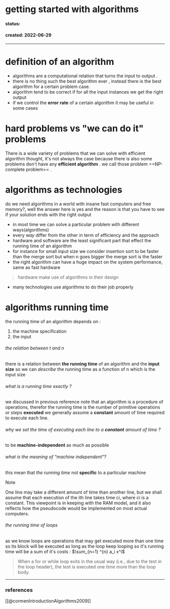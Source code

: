 # getting started with algorithms
#### status: 
#### created: 2022-06-29
---
# definition of an algorithm
- algorithms are a computational  relation that turns the input to output .
- there is no thing such the best algorithm ever , instead there is the best algorithm for a certain problem case.
- algorithm tend to be correct if for all the input instances we get the right output 
- if we control the **error** **rate** of a certain  algorithm it may be useful in some cases

# hard problems vs "we can do it" problems
There is a wide variety of problems that we can solve  with efficient algorithm thought, it's not always the case because there is also some problems  don't have any **efficient algorithm**  .
we call those problem ==NP-complete problem== .

# algorithms as  technologies
do we need algorithms in a world with insane fast computers and free memory?, well the answer here is yes
and the reason is that you have to see if your solution ends with the right output   
- in most time we can solve a particular problem with different ways(algorithms) 
- every *way* differ from the other  in term of efficiency and the approach
- hardware and software are the least significant part that effect the running time of an algorithm
- for instance for small input size  we consider insertion sort to be faster than the merge sort but when  n goes bigger the merge sort is the faster
- the right algorithm can have a huge impact on the system performance, same as fast  hardware
> hardware make use of algorithms in their design
- many technologies use algorithms to do their job properly 

# algorithms running time
the running time of an algorithm depends on :
1. the machine specification 
2. the input

###### the relation between t  and n
there is a relation between **the running time**  of an algorithm and the **input size**
so we can *describe* the running time as a function of n which is the input size
###### what is a running time exactly ? 
we discussed in previous reference note that an algorithm is a procedure of operations, therefor the running time is the number of primitive operations or *steps* **executed**
we generally assume a **constant** amount of time required to execute each line.
###### why we set the time of executing each line to a  **constant** amount of time ?
to be **machine-independent** as much as possible
###### what is the meaning of "machine independent"?
this mean that *the running time* not **specific** to a particular machine
> [!NOTE] 
>One line may take a different amount of time than another line, but we shall assume that each execution of the ith line takes time ci, where ci is a
constant. This viewpoint is in keeping with the RAM model, and it also reflects
how the pseudocode would be implemented on most actual computers. 
###### the running time of loops
as we know loops are operations that may get executed more than one time so its block will be executed as long as the loop keep looping so it's running time will be a sum of it's costs :
$\sum_{n=1} ^{n} a_i x^i$

> When a for or while loop exits in the usual way (i.e., due to the test in the loop header), the test is executed one time more than the loop body.

---
### references
[[@cormenIntroductionAlgorithms2009]]